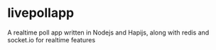 # livepollapp
A realtime poll app written in Nodejs and Hapijs, along with redis and socket.io for realtime features
